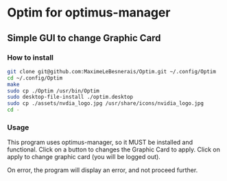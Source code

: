 # Optim for optimus-manager

## Simple GUI to change Graphic Card

### How to install

```bash
git clone git@github.com:MaximeLeBesnerais/Optim.git ~/.config/Optim
cd ~/.config/Optim
make
sudo cp ./Optim /usr/bin/Optim
sudo desktop-file-install ./optim.desktop
sudo cp ./assets/nvdia_logo.jpg /usr/share/icons/nvidia_logo.jpg
cd -
```

### Usage

This program uses optimus-manager, so it MUST be installed and functional.
Click on a button to changes the Graphic Card to apply.
Click on apply to change graphic card (you will be logged out).

On error, the program will display an error, and not proceed further.


